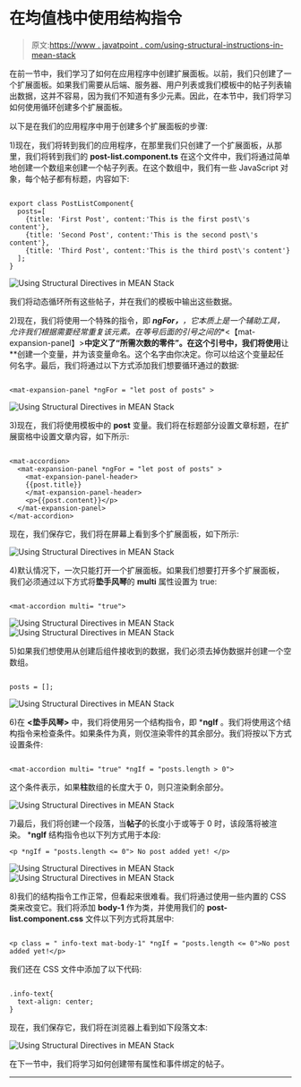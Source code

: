 # 在均值栈中使用结构指令

> 原文:[https://www . javatpoint . com/using-structural-instructions-in-mean-stack](https://www.javatpoint.com/using-structural-directives-in-mean-stack)

在前一节中，我们学习了如何在应用程序中创建扩展面板。以前，我们只创建了一个扩展面板。如果我们需要从后端、服务器、用户列表或我们模板中的帖子列表输出数据，这并不容易，因为我们不知道有多少元素。因此，在本节中，我们将学习如何使用循环创建多个扩展面板。

以下是在我们的应用程序中用于创建多个扩展面板的步骤:

1)现在，我们将转到我们的应用程序，在那里我们只创建了一个扩展面板，从那里，我们将转到我们的 **post-list.component.ts** 在这个文件中，我们将通过简单地创建一个数组来创建一个帖子列表。在这个数组中，我们有一些 JavaScript 对象，每个帖子都有标题，内容如下:

```

export class PostListComponent{
  posts=[
    {title: 'First Post', content:'This is the first post\'s content'},
    {title: 'Second Post', content:'This is the second post\'s content'},
    {title: 'Third Post', content:'This is the third post\'s content'}  
  ];
}

```

![Using Structural Directives in MEAN Stack](../Images/2a60d726b55a0a0b2d53df7f1e11ed02.png)

我们将动态循环所有这些帖子，并在我们的模板中输出这些数据。

2)现在，我们将使用一个特殊的指令，即 ***ngFor，**，它本质上是一个辅助工具，允许我们根据需要经常重复该元素。在等号后面的引号之间的**<【mat-expansion-panel】>**中定义了“所需次数的零件”。在这个引号中，我们将使用**让**创建一个变量，并为该变量命名。这个名字由你决定。你可以给这个变量起任何名字。最后，我们将通过以下方式添加我们想要循环通过的数据:

```

<mat-expansion-panel *ngFor = "let post of posts" >

```

![Using Structural Directives in MEAN Stack](../Images/e1e04a583762fcfd40c4cfdf6361a3f2.png)

3)现在，我们将使用模板中的 **post** 变量。我们将在标题部分设置文章标题，在扩展窗格中设置文章内容，如下所示:

```

<mat-accordion>
  <mat-expansion-panel *ngFor = "let post of posts" >
    <mat-expansion-panel-header>
    {{post.title}}
    </mat-expansion-panel-header>
    <p>{{post.content}}</p>
  </mat-expansion-panel>
</mat-accordion>

```

现在，我们保存它，我们将在屏幕上看到多个扩展面板，如下所示:

![Using Structural Directives in MEAN Stack](../Images/7874b04b2f78b1797080c160b8c7a02b.png)

4)默认情况下，一次只能打开一个扩展面板。如果我们想要打开多个扩展面板，我们必须通过以下方式将**垫手风琴**的 **multi** 属性设置为 true:

```

<mat-accordion multi= "true">

```

![Using Structural Directives in MEAN Stack](../Images/70f8dcd1f357e6900d9b8cfddda73760.png)
![Using Structural Directives in MEAN Stack](../Images/9396a2892a797e88c1c1d32d7e90c114.png)

5)如果我们想使用从创建后组件接收到的数据，我们必须去掉伪数据并创建一个空数组。

```

posts = [];

```

![Using Structural Directives in MEAN Stack](../Images/fc4f03ffa273d98b3c57b355ec76327a.png)

6)在 **<垫手风琴>** 中，我们将使用另一个结构指令，即 ***ngIf** 。我们将使用这个结构指令来检查条件。如果条件为真，则仅渲染零件的其余部分。我们将按以下方式设置条件:

```

<mat-accordion multi= "true" *ngIf = "posts.length > 0">

```

这个条件表示，如果**柱**数组的长度大于 0，则只渲染剩余部分。

![Using Structural Directives in MEAN Stack](../Images/3d6f1c39932c692aa3ea964534b49a73.png)

7)最后，我们将创建一个段落，当**帖子**的长度小于或等于 0 时，该段落将被渲染。 ***ngIf** 结构指令也以下列方式用于本段:

```
<p *ngIf = "posts.length <= 0"> No post added yet! </p>

```

![Using Structural Directives in MEAN Stack](../Images/30fe2d880e21cb0e9777f82e315ff228.png)
![Using Structural Directives in MEAN Stack](../Images/e37eb11baf334484997a778834894472.png)

8)我们的结构指令工作正常，但看起来很难看。我们将通过使用一些内置的 CSS 类来改变它。我们将添加 **body-1** 作为类，并使用我们的 **post-list.component.css** 文件以下列方式将其居中:

```

<p class = " info-text mat-body-1" *ngIf = "posts.length <= 0">No post added yet!</p>

```

我们还在 CSS 文件中添加了以下代码:

```

.info-text{
  text-align: center;
}

```

现在，我们保存它，我们将在浏览器上看到如下段落文本:

![Using Structural Directives in MEAN Stack](../Images/9002caac5672a7115c7638b7c2317fe3.png)

在下一节中，我们将学习如何创建带有属性和事件绑定的帖子。

* * *